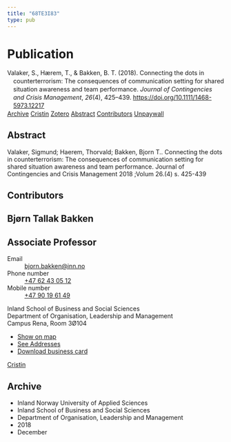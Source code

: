```yaml
---
title: "68TE3I83"
type: pub
---
```

<h1>Publication</h1>
<article id="csl-bib-container-68TE3I83" class="csl-bib-container">
  <div class="csl-bib-body" style="line-height: 1.35; padding-left: 1em; text-indent:-1em;">
  <div class="csl-entry">Valaker, S., H&#xE6;rem, T., &amp; Bakken, B. T. (2018). Connecting the dots in counterterrorism: The consequences of communication setting for shared situation awareness and team performance. <i>Journal of Contingencies and Crisis Management</i>, <i>26</i>(4), 425&#x2013;439. <a href="https://doi.org/10.1111/1468-5973.12217">https://doi.org/10.1111/1468-5973.12217</a></div>
</div>
  <div class="csl-bib-buttons">
    <a href="#taxonomy-article-68TE3I83" class="csl-bib-button">Archive</a>
    <a href="https://app.cristin.no/results/show.jsf?id=1638505" alt="Cristin URL" class="csl-bib-button">Cristin</a>
    <a href="http://zotero.org/groups/5402882/items/68TE3I83" alt="Zotero URL" class="csl-bib-button">Zotero</a>
    <a href="#abstract-article-68TE3I83" class="csl-bib-button">Abstract</a>
    <a href="#contributors-article-68TE3I83" class="csl-bib-button">Contributors</a>
    <a href="https://doi.org/10.1111/1468-5973.12217" class="csl-bib-button">Unpaywall</a>
  </div>
  <div id="csl-bib-meta-container-68TE3I83"></div>
</article>
<div id="csl-bib-meta-68TE3I83" class="csl-bib-meta">
  <article id="abstract-article-68TE3I83" class="abstract-article">
    <h1>Abstract</h1>
    Valaker, Sigmund; Haerem, Thorvald; Bakken, Bjorn T.. Connecting the dots in counterterrorism: The consequences of communication setting for shared situation awareness and team performance. Journal of Contingencies and Crisis Management 2018 ;Volum 26.(4) s. 425-439
  </article>
  <article id="contributors-article-68TE3I83" class="contributors-article">
    <h1>Contributors</h1>
    <div class="personas"> <div class="vrtx-hinn-person-card"> <div class="photo"> <i class="lar la-user-circle missing-person"></i> </div> <div class="info"> <hgroup><h1>Bjørn Tallak Bakken</h1> <h2>Associate Professor</h2> </hgroup><dl> <dt>Email</dt> <dd> <a href="mailto:bjorn.bakken@inn.no">bjorn.bakken@inn.no</a> </dd> <dt>Phone number</dt> <dd><a href="tel:+4762430512"> +47 62 43 05 12 </a></dd> <dt>Mobile number</dt> <dd><a href="tel:+4790196149"> +47 90 19 61 49 </a></dd> </dl> <p> Inland School of Business and Social Sciences<br> Department of Organisation, Leadership and Management<br> Campus Rena, Room 3Ø104 </p> <ul class="vrtx-hinn-links"> <li><a href="https://www.google.com/maps?q=61.13620,11.37454">Show on map</a></li> <li><a href="https://www.inn.no/english/find-an-employee/bjorn-bakken.html#vrtx-hinn-addresses">See Addresses</a></li> <li><a href="https://www.inn.no/english/find-an-employee/bjorn-bakken.html?vrtx=vcf">Download business card</a></li> </ul> </div> </div> <a href="https://app.cristin.no/persons/show.jsf?id=449169" alt="Cristin URL" class="personas-cristin">Cristin</a> </div>
  </article>
  <article id="taxonomy-article-68TE3I83" class="taxonomy-article">
    <h1>Archive</h1>
    <ul>
      <li>Inland Norway University of Applied Sciences</li>
      <li>Inland School of Business and Social Sciences</li>
      <li>Department of Organisation, Leadership and Management</li>
      <li>2018</li>
      <li>December</li>
    </ul>
  </article>
</div>
